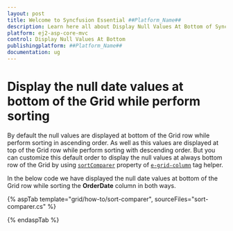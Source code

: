 ```yaml
---
layout: post
title: Welcome to Syncfusion Essential ##Platform_Name##
description: Learn here all about Display Null Values At Bottom of Syncfusion Essential ##Platform_Name## widgets based on HTML5 and jQuery.
platform: ej2-asp-core-mvc
control: Display Null Values At Bottom
publishingplatform: ##Platform_Name##
documentation: ug
---
```



# Display the null date values at bottom of the Grid while perform sorting

By default the null values are displayed at bottom of the Grid row while perform sorting in ascending order. As well as this values are displayed at top of the Grid row while perform sorting with descending order. But you can customize this default order to display the null values at always bottom row of the Grid by using [`sortComparer`](https://help.syncfusion.com/cr/aspnetcore-js2/Syncfusion.EJ2.Grids.GridColumn.html#Syncfusion_EJ2_Grids_GridColumn_SortComparer) property of [`e-grid-column`](https://help.syncfusion.com/cr/aspnetcore-js2/Syncfusion.EJ2.Grids.GridColumn.html) tag helper.

In the below code we have displayed the null date values at bottom of the Grid row while sorting the **OrderDate** column in both ways.

{% aspTab template="grid/how-to/sort-comparer", sourceFiles="sort-comparer.cs" %}

{% endaspTab %}
